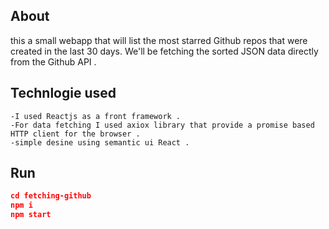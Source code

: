 
 
## About
this a small webapp that will list the most starred Github repos that were created in the last 30 days. We'll be fetching the sorted JSON data directly from the Github API .
## Technlogie used 
    -I used Reactjs as a front framework .
    -For data fetching I used axiox library that provide a promise based HTTP client for the browser .
    -simple desine using semantic ui React .



## Run

```json
cd fetching-github
npm i
npm start
```


